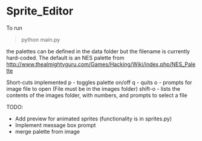 # Sprite_Editor

To run 
>python main.py

the palettes can be defined in the data folder but the filename is currently hard-coded.  The default is an NES palette from
http://www.thealmightyguru.com/Games/Hacking/Wiki/index.php/NES_Palette

Short-cuts implemented
p - toggles palette on/off
q - quits
o - prompts for image file to open (File must be in the images folder)
shift-o - lists the contents of the images folder, with numbers, and prompts to select a file

TODO:
- Add preview for animated sprites (functionality is in sprites.py)
- Implement message box prompt
- merge palette from image 
